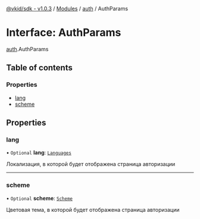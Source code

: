 [@vkid/sdk - v1.0.3](../README.md) / [Modules](../modules.md) / [auth](../modules/auth.md) / AuthParams

# Interface: AuthParams

[auth](../modules/auth.md).AuthParams

## Table of contents

### Properties

- [lang](auth.AuthParams.md#lang)
- [scheme](auth.AuthParams.md#scheme)

## Properties

### lang

• `Optional` **lang**: [`Languages`](../enums/types.Languages.md)

Локализация, в которой будет отображена страница авторизации

___

### scheme

• `Optional` **scheme**: [`Scheme`](../enums/types.Scheme.md)

Цветовая тема, в которой будет отображена страница авторизации
